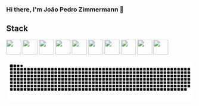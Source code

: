 ### Hi there, I'm João Pedro Zimmermann 👋

## Stack
<img src="https://cdn.jsdelivr.net/gh/devicons/devicon/icons/python/python-original.svg" width="40" height="40"/> <img width="40" height="40" src="https://cdn.jsdelivr.net/gh/devicons/devicon/icons/react/react-original.svg" /> 
<img src="https://cdn.jsdelivr.net/gh/devicons/devicon@latest/icons/amazonwebservices/amazonwebservices-original-wordmark.svg" width="40" height="40"/> <img src="https://cdn.jsdelivr.net/gh/devicons/devicon/icons/php/php-original.svg" width="40" height="40"/> <img src="https://cdn.jsdelivr.net/gh/devicons/devicon/icons/fastapi/fastapi-original.svg" width="40" height="40"/> <img src="https://cdn.jsdelivr.net/gh/devicons/devicon/icons/mysql/mysql-original.svg" width="40" height="40"/> <img src="https://cdn.jsdelivr.net/gh/devicons/devicon/icons/postgresql/postgresql-original.svg" width="40" height="40"/> <img src="https://cdn.jsdelivr.net/gh/devicons/devicon/icons/javascript/javascript-original.svg" width="40" height="40"/>  <img src="https://cdn.jsdelivr.net/gh/devicons/devicon/icons/jquery/jquery-original.svg" width="40" height="40"/> <img src="https://cdn.jsdelivr.net/gh/devicons/devicon/icons/git/git-original.svg" width="40" height="40"/>

<picture>
  <source media="(prefers-color-scheme: dark)" srcset="https://raw.githubusercontent.com/joao-pedro-zimmermann/joao-pedro-zimmermann/output/github-contribution-grid-snake.svg" />
  <img alt="github-snake" src="https://raw.githubusercontent.com/joao-pedro-zimmermann/joao-pedro-zimmermann/output/github-contribution-grid-snake.svg" />
</picture>

